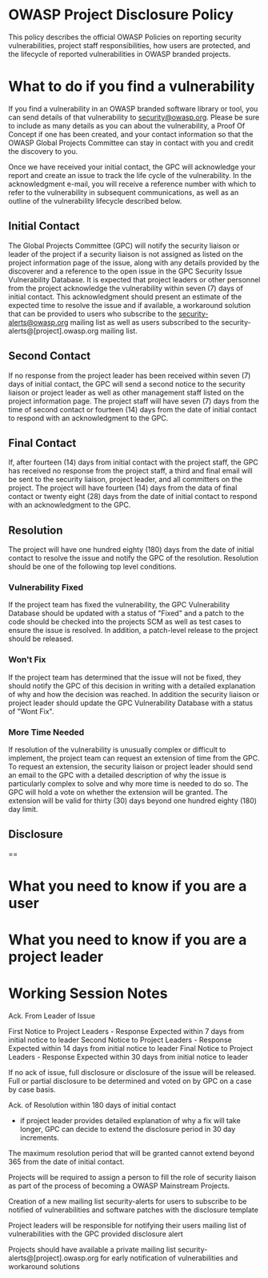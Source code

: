 # OWASP Project Disclosure Policy

This policy describes the official OWASP Policies on reporting security
vulnerabilities, project staff responsibilities, how users are
protected, and the lifecycle of reported vulnerabilities in OWASP
branded projects.

# What to do if you find a vulnerability

If you find a vulnerability in an OWASP branded software library or
tool, you can send details of that vulnerability to
<security@owasp.org>. Please be sure to include as many details as you
can about the vulnerability, a Proof Of Concept if one has been created,
and your contact information so that the OWASP Global Projects Committee
can stay in contact with you and credit the discovery to you.

Once we have received your initial contact, the GPC will acknowledge
your report and create an issue to track the life cycle of the
vulnerability. In the acknowledgment e-mail, you will receive a
reference number with which to refer to the vulnerability in subsequent
communications, as well as an outline of the vulnerability lifecycle
described below.

## Initial Contact

The Global Projects Committee (GPC) will notify the security liaison or
leader of the project if a security liaison is not assigned as listed on
the project information page of the issue, along with any details
provided by the discoverer and a reference to the open issue in the GPC
Security Issue Vulnerability Database. It is expected that project
leaders or other personnel from the project acknowledge the
vulnerability within seven (7) days of initial contact. This
acknowledgment should present an estimate of the expected time to
resolve the issue and if available, a workaround solution that can be
provided to users who subscribe to the security-alerts@owasp.org mailing
list as well as users subscribed to the
security-alerts@\[project\].owasp.org mailing list.

## Second Contact

If no response from the project leader has been received within seven
(7) days of initial contact, the GPC will send a second notice to the
security liaison or project leader as well as other management staff
listed on the project information page. The project staff will have
seven (7) days from the time of second contact or fourteen (14) days
from the date of initial contact to respond with an acknowledgment to
the GPC.

## Final Contact

If, after fourteen (14) days from initial contact with the project
staff, the GPC has received no response from the project staff, a third
and final email will be sent to the security liaison, project leader,
and all committers on the project. The project will have fourteen (14)
days from the data of final contact or twenty eight (28) days from the
date of initial contact to respond with an acknowledgment to the GPC.

## Resolution

The project will have one hundred eighty (180) days from the date of
initial contact to resolve the issue and notify the GPC of the
resolution. Resolution should be one of the following top level
conditions.

### Vulnerability Fixed

If the project team has fixed the vulnerability, the GPC Vulnerability
Database should be updated with a status of "Fixed" and a patch to the
code should be checked into the projects SCM as well as test cases to
ensure the issue is resolved. In addition, a patch-level release to the
project should be released.

### Won't Fix

If the project team has determined that the issue will not be fixed,
they should notify the GPC of this decision in writing with a detailed
explanation of why and how the decision was reached. In addition the
security liaison or project leader should update the GPC Vulnerability
Database with a status of "Wont Fix".

### More Time Needed

If resolution of the vulnerability is unusually complex or difficult to
implement, the project team can request an extension of time from the
GPC. To request an extension, the security liaison or project leader
should send an email to the GPC with a detailed description of why the
issue is particularly complex to solve and why more time is needed to do
so. The GPC will hold a vote on whether the extension will be granted.
The extension will be valid for thirty (30) days beyond one hundred
eighty (180) day limit.

## Disclosure

\==

# What you need to know if you are a user

# What you need to know if you are a project leader

# Working Session Notes

Ack. From Leader of Issue

First Notice to Project Leaders - Response Expected within 7 days from
initial notice to leader Second Notice to Project Leaders - Response
Expected within 14 days from initial notice to leader Final Notice to
Project Leaders - Response Expected within 30 days from initial notice
to leader

If no ack of issue, full disclosure or disclosure of the issue will be
released. Full or partial disclosure to be determined and voted on by
GPC on a case by case basis.

Ack. of Resolution within 180 days of initial contact

  - if project leader provides detailed explanation of why a fix will
    take longer, GPC can decide to extend the disclosure period in 30
    day increments.

The maximum resolution period that will be granted cannot extend beyond
365 from the date of initial contact.

Projects will be required to assign a person to fill the role of
security liaison as part of the process of becoming a OWASP Mainstream
Projects.

Creation of a new mailing list security-alerts for users to subscribe to
be notified of vulnerabilities and software patches with the disclosure
template

Project leaders will be responsible for notifying their users mailing
list of vulnerabilities with the GPC provided disclosure alert

Projects should have available a private mailing list
security-alerts@\[project\].owasp.org for early notification of
vulnerabilities and workaround solutions